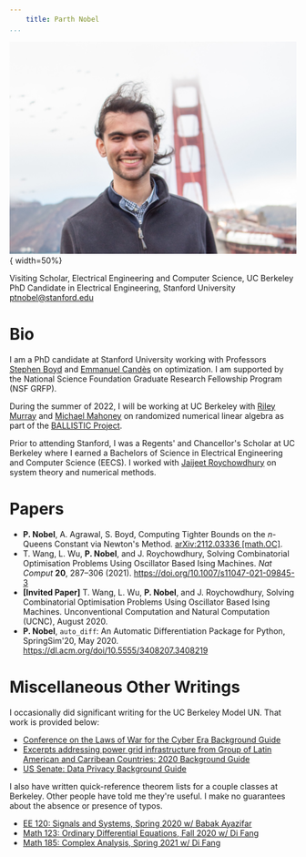 ```yaml
---
    title: Parth Nobel
...
```


![](/public/img/headshot.jpg "Parth Nobel's Headshot"){ width=50%}

Visiting Scholar, Electrical Engineering and Computer Science, UC Berkeley  
PhD Candidate in Electrical Engineering, Stanford University  
<ptnobel@stanford.edu>

# Bio

I am a PhD candidate at Stanford University working with Professors [Stephen Boyd](https://web.stanford.edu/~boyd/) and [Emmanuel Candès](https://statweb.stanford.edu/~candes/) on optimization. I am supported by the National Science Foundation Graduate Research Fellowship Program (NSF GRFP).

During the summer of 2022, I will be working at UC Berkeley with [Riley Murray](https://rileyjmurray.wordpress.com/) and [Michael Mahoney](https://www.stat.berkeley.edu/~mmahoney/) on randomized numerical linear algebra as part of the [BALLISTIC Project](https://www.netlib.org/lapack/lawnspdf/lawn297.pdf).

Prior to attending Stanford, I was a Regents' and Chancellor's Scholar at UC Berkeley where I earned a Bachelors of Science in Electrical Engineering and Computer Science (EECS). I worked with [Jaijeet Roychowdhury](https://jaijeet.github.io/jrpages/index.html) on system theory and numerical methods.

# Papers

* **P. Nobel**, A. Agrawal, S. Boyd, Computing Tighter Bounds on the $n$-Queens Constant via Newton's Method. [arXiv:2112.03336 [math.OC]](https://arxiv.org/abs/2112.03336).
* T. Wang, L. Wu, **P. Nobel**, and J. Roychowdhury, Solving Combinatorial Optimisation Problems Using Oscillator Based Ising Machines. *Nat Comput* **20**, 287–306 (2021). <https://doi.org/10.1007/s11047-021-09845-3>
* **[Invited Paper]** T. Wang, L. Wu, **P. Nobel**, and J. Roychowdhury, Solving Combinatorial Optimisation Problems Using Oscillator Based Ising Machines. Unconventional Computation and Natural Computation (UCNC), August 2020.
* **P. Nobel**, `auto_diff`: An Automatic Differentiation Package for Python, SpringSim'20, May 2020. <https://dl.acm.org/doi/10.5555/3408207.3408219>

# Miscellaneous Other Writings

I occasionally did significant writing for the UC Berkeley Model UN. That work is provided below:

* [Conference on the Laws of War for the Cyber Era Background Guide](/pdfs/war.pdf) 
* [Excerpts addressing power grid infrastructure from Group of Latin American and Carribean Countries: 2020 Background Guide](/pdfs/grulac.pdf)
* [US Senate: Data Privacy Background Guide](/pdfs/data-privacy.pdf)

I also have written quick-reference theorem lists for a couple classes at Berkeley. Other people have told me they're useful. I make no guarantees about the absence or presence of typos. 

* [EE 120: Signals and Systems, Spring 2020 w/ Babak Ayazifar](/pdfs/EE120_Notes.pdf)
* [Math 123: Ordinary Differential Equations, Fall 2020 w/ Di Fang](/pdfs/math123-final-thm-list.pdf)
* [Math 185: Complex Analysis, Spring 2021 w/ Di Fang](/pdfs/math185-thm-list.pdf)
